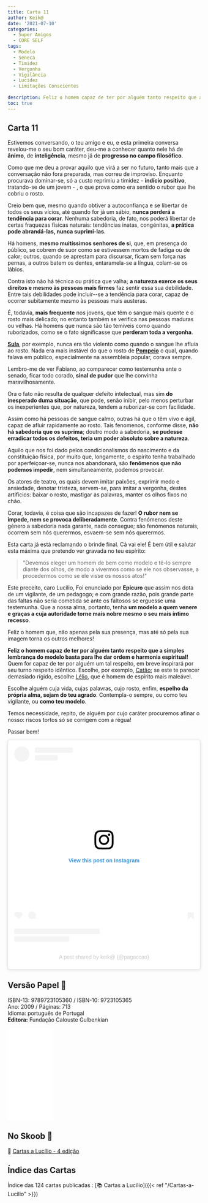 ```yaml
---
title: Carta 11
author: Keik@
date: '2021-07-10'
categories:
  - Super Amigos
  - CORE SELF
tags:
  - Modelo
  - Seneca
  - Timidez
  - Vergonha
  - Vigilância
  - Lucidez
  - Limitações Conscientes
  
description: Feliz o homem capaz de ter por alguém tanto respeito que a simples lembrança do modelo basta para lhe dar ordem e harmonia espiritual!
toc: true
---
```



##  Carta 11 

Estivemos conversando, o teu amigo e eu, e esta primeira conversa revelou-me o seu bom caráter, deu-me a conhecer quanto nele há de **ânimo**, de **inteligência**, mesmo já de **progresso no campo filosófico**. 

Como que me deu a provar aquilo que virá a ser no futuro, tanto mais que a conversação não fora preparada, mas correu de improviso. Enquanto procurava dominar-se, só a custo reprimiu a timidez - **indício positivo**, tratando-se de um jovem - , o que prova como era sentido o rubor que lhe cobriu o rosto.

Creio bem que, mesmo quando obtiver a autoconfiança e se libertar de todos os seus vícios, até quando for já um sábio, **nunca perderá a tendência para corar**. Nenhuma sabedoria, de fato, nos poderá libertar de certas fraquezas físicas naturais: tendências inatas, congénitas, **a prática pode abrandá-las, nunca suprimi-las**. 

Há homens, **mesmo muitíssimos senhores de si**, que, em presença do público, se cobrem de suor como se estivessem mortos de fadiga ou de calor; outros, quando se aprestam para discursar, ficam sem força nas pernas, a outros batem os dentes, entaramela-se a língua, colam-se os lábios. 

Contra isto não há técnica ou prática que valha; **a natureza exerce os seus direitos e mesmo às pessoas mais firmes** faz sentir essa sua debilidade. Entre tais debilidades pode incluir--se a tendência para corar, capaz de ocorrer subitamente mesmo às pessoas mais austeras.

É, todavia, **mais frequente** nos jovens, que têm o sangue mais quente e o rosto mais delicado; no entanto também se verifica nas pessoas maduras ou velhas. Há homens que nunca são tão temíveis como quando ruborizados, como se o fato significasse que **perderam toda a vergonha**. 

[**Sula**](https://pt.wikipedia.org/wiki/Sula), por exemplo, nunca era tão violento como quando o sangue lhe afluía ao rosto. Nada era mais instável do que o rosto de [**Pompeio**](https://pt.wikipedia.org/wiki/Pompeu) o qual, quando falava em público, especialmente na assembleia popular, corava sempre. 

Lembro-me de ver Fabiano, ao comparecer como testemunha ante o senado, ficar todo corado, **sinal de pudor** que lhe convinha maravilhosamente. 

Ora o fato não resulta de qualquer defeito intelectual, mas sim **do inesperado duma situação**, que pode, senão inibir, pelo menos perturbar os inexperientes que, por natureza, tendem a ruborizar-se com facilidade. 


Assim como há pessoas de sangue calmo, outras há que o têm vivo e ágil, capaz de afluir rapidamente ao rosto. Tais fenomenos, conforme disse, **não há sabedoria que os suprima**; doutro modo a sabedoria, **se pudesse erradicar todos os defeitos, teria um poder absoluto sobre a natureza**. 

Aquilo que nos foi dado pelos condicionalismos do nascimento e da constituição física, por muito que, longamente, o espírito tenha trabalhado por aperfeiçoar-se, nunca nos abandonará, são **fenômenos que não podemos impedir**, nem simultaneamente, podemos provocar.

Os atores de teatro, os quais devem imitar paixões, exprimir medo e ansiedade, denotar tristeza, servem-se, para imitar a vergonha, destes artifícios: baixar o rosto, mastigar as palavras, manter os olhos fixos no chão. 

Corar, todavia, é coisa que são incapazes de fazer! **O rubor nem se impede, nem se provoca deliberadamente**. Contra fenómenos deste género a sabedoria nada garante, nada consegue; são fenómenos naturais, ocorrem sem nós querermos, esvaem-se sem nós querermos.

Esta carta já está reclamando o brinde final. Cá vai ele! É bem útil e salutar esta máxima que pretendo ver gravada no teu espírito:

> "Devemos eleger um homem de bem como modelo e tê-lo sempre diante dos olhos, de modo a vivermos como se ele nos observasse, a procedermos como se ele visse os nossos atos!"

Este preceito, caro Lucílio, Foi enunciado por **Epicuro** que assim nos dota de um vigilante, de um pedagogo; e com grande razão, pois grande parte das faltas não seria cometida se ante os faltosos se erguesse uma testemunha. Que a nossa alma, portanto, tenha **um modelo a quem venere e graças a cuja autoridade torne mais nobre mesmo o seu mais íntimo recesso**. 

Feliz o homem que, não apenas pela sua presença, mas até só pela sua imagem torna os outros melhores!

**Feliz o homem capaz de ter por alguém tanto respeito que a simples lembrança do modelo basta para lhe dar ordem e harmonia espiritual!** Quem for capaz de ter por alguém um tal respeito, em breve inspirará por seu turno respeito idêntico. Escolhe, por exemplo, [Catão](https://pt.wikipedia.org/wiki/Cat%C3%A3o,_o_Velho); se este te parecer demasiado rígido, escolhe [Lélio](https://pt.wikipedia.org/wiki/Caio_L%C3%A9lio), que é homem de espírito mais maleável. 

Escolhe alguém cuja vida, cujas palavras, cujo rosto, enfim, **espelho da própria alma, sejam do teu agrado**. Contempla-o sempre, ou como teu vigilante, ou **como teu modelo**. 

Temos necessidade, repito, de alguém por cujo caráter procuremos afinar o nosso: riscos tortos só se corrigem com a régua!

Passar bem!

<blockquote class="instagram-media" data-instgrm-captioned data-instgrm-permalink="https://www.instagram.com/p/CN2c2SKnmTW/?utm_source=ig_embed&amp;utm_campaign=loading" data-instgrm-version="14" style=" background:#FFF; border:0; border-radius:3px; box-shadow:0 0 1px 0 rgba(0,0,0,0.5),0 1px 10px 0 rgba(0,0,0,0.15); margin: 1px; max-width:540px; min-width:326px; padding:0; width:99.375%; width:-webkit-calc(100% - 2px); width:calc(100% - 2px);"><div style="padding:16px;"> <a href="https://www.instagram.com/p/CN2c2SKnmTW/?utm_source=ig_embed&amp;utm_campaign=loading" style=" background:#FFFFFF; line-height:0; padding:0 0; text-align:center; text-decoration:none; width:100%;" target="_blank"> <div style=" display: flex; flex-direction: row; align-items: center;"> <div style="background-color: #F4F4F4; border-radius: 50%; flex-grow: 0; height: 40px; margin-right: 14px; width: 40px;"></div> <div style="display: flex; flex-direction: column; flex-grow: 1; justify-content: center;"> <div style=" background-color: #F4F4F4; border-radius: 4px; flex-grow: 0; height: 14px; margin-bottom: 6px; width: 100px;"></div> <div style=" background-color: #F4F4F4; border-radius: 4px; flex-grow: 0; height: 14px; width: 60px;"></div></div></div><div style="padding: 19% 0;"></div> <div style="display:block; height:50px; margin:0 auto 12px; width:50px;"><svg width="50px" height="50px" viewBox="0 0 60 60" version="1.1" xmlns="https://www.w3.org/2000/svg" xmlns:xlink="https://www.w3.org/1999/xlink"><g stroke="none" stroke-width="1" fill="none" fill-rule="evenodd"><g transform="translate(-511.000000, -20.000000)" fill="#000000"><g><path d="M556.869,30.41 C554.814,30.41 553.148,32.076 553.148,34.131 C553.148,36.186 554.814,37.852 556.869,37.852 C558.924,37.852 560.59,36.186 560.59,34.131 C560.59,32.076 558.924,30.41 556.869,30.41 M541,60.657 C535.114,60.657 530.342,55.887 530.342,50 C530.342,44.114 535.114,39.342 541,39.342 C546.887,39.342 551.658,44.114 551.658,50 C551.658,55.887 546.887,60.657 541,60.657 M541,33.886 C532.1,33.886 524.886,41.1 524.886,50 C524.886,58.899 532.1,66.113 541,66.113 C549.9,66.113 557.115,58.899 557.115,50 C557.115,41.1 549.9,33.886 541,33.886 M565.378,62.101 C565.244,65.022 564.756,66.606 564.346,67.663 C563.803,69.06 563.154,70.057 562.106,71.106 C561.058,72.155 560.06,72.803 558.662,73.347 C557.607,73.757 556.021,74.244 553.102,74.378 C549.944,74.521 548.997,74.552 541,74.552 C533.003,74.552 532.056,74.521 528.898,74.378 C525.979,74.244 524.393,73.757 523.338,73.347 C521.94,72.803 520.942,72.155 519.894,71.106 C518.846,70.057 518.197,69.06 517.654,67.663 C517.244,66.606 516.755,65.022 516.623,62.101 C516.479,58.943 516.448,57.996 516.448,50 C516.448,42.003 516.479,41.056 516.623,37.899 C516.755,34.978 517.244,33.391 517.654,32.338 C518.197,30.938 518.846,29.942 519.894,28.894 C520.942,27.846 521.94,27.196 523.338,26.654 C524.393,26.244 525.979,25.756 528.898,25.623 C532.057,25.479 533.004,25.448 541,25.448 C548.997,25.448 549.943,25.479 553.102,25.623 C556.021,25.756 557.607,26.244 558.662,26.654 C560.06,27.196 561.058,27.846 562.106,28.894 C563.154,29.942 563.803,30.938 564.346,32.338 C564.756,33.391 565.244,34.978 565.378,37.899 C565.522,41.056 565.552,42.003 565.552,50 C565.552,57.996 565.522,58.943 565.378,62.101 M570.82,37.631 C570.674,34.438 570.167,32.258 569.425,30.349 C568.659,28.377 567.633,26.702 565.965,25.035 C564.297,23.368 562.623,22.342 560.652,21.575 C558.743,20.834 556.562,20.326 553.369,20.18 C550.169,20.033 549.148,20 541,20 C532.853,20 531.831,20.033 528.631,20.18 C525.438,20.326 523.257,20.834 521.349,21.575 C519.376,22.342 517.703,23.368 516.035,25.035 C514.368,26.702 513.342,28.377 512.574,30.349 C511.834,32.258 511.326,34.438 511.181,37.631 C511.035,40.831 511,41.851 511,50 C511,58.147 511.035,59.17 511.181,62.369 C511.326,65.562 511.834,67.743 512.574,69.651 C513.342,71.625 514.368,73.296 516.035,74.965 C517.703,76.634 519.376,77.658 521.349,78.425 C523.257,79.167 525.438,79.673 528.631,79.82 C531.831,79.965 532.853,80.001 541,80.001 C549.148,80.001 550.169,79.965 553.369,79.82 C556.562,79.673 558.743,79.167 560.652,78.425 C562.623,77.658 564.297,76.634 565.965,74.965 C567.633,73.296 568.659,71.625 569.425,69.651 C570.167,67.743 570.674,65.562 570.82,62.369 C570.966,59.17 571,58.147 571,50 C571,41.851 570.966,40.831 570.82,37.631"></path></g></g></g></svg></div><div style="padding-top: 8px;"> <div style=" color:#3897f0; font-family:Arial,sans-serif; font-size:14px; font-style:normal; font-weight:550; line-height:18px;">View this post on Instagram</div></div><div style="padding: 12.5% 0;"></div> <div style="display: flex; flex-direction: row; margin-bottom: 14px; align-items: center;"><div> <div style="background-color: #F4F4F4; border-radius: 50%; height: 12.5px; width: 12.5px; transform: translateX(0px) translateY(7px);"></div> <div style="background-color: #F4F4F4; height: 12.5px; transform: rotate(-45deg) translateX(3px) translateY(1px); width: 12.5px; flex-grow: 0; margin-right: 14px; margin-left: 2px;"></div> <div style="background-color: #F4F4F4; border-radius: 50%; height: 12.5px; width: 12.5px; transform: translateX(9px) translateY(-18px);"></div></div><div style="margin-left: 8px;"> <div style=" background-color: #F4F4F4; border-radius: 50%; flex-grow: 0; height: 20px; width: 20px;"></div> <div style=" width: 0; height: 0; border-top: 2px solid transparent; border-left: 6px solid #f4f4f4; border-bottom: 2px solid transparent; transform: translateX(16px) translateY(-4px) rotate(30deg)"></div></div><div style="margin-left: auto;"> <div style=" width: 0px; border-top: 8px solid #F4F4F4; border-right: 8px solid transparent; transform: translateY(16px);"></div> <div style=" background-color: #F4F4F4; flex-grow: 0; height: 12px; width: 16px; transform: translateY(-4px);"></div> <div style=" width: 0; height: 0; border-top: 8px solid #F4F4F4; border-left: 8px solid transparent; transform: translateY(-4px) translateX(8px);"></div></div></div> <div style="display: flex; flex-direction: column; flex-grow: 1; justify-content: center; margin-bottom: 24px;"> <div style=" background-color: #F4F4F4; border-radius: 4px; flex-grow: 0; height: 14px; margin-bottom: 6px; width: 224px;"></div> <div style=" background-color: #F4F4F4; border-radius: 4px; flex-grow: 0; height: 14px; width: 144px;"></div></div></a><p style=" color:#c9c8cd; font-family:Arial,sans-serif; font-size:14px; line-height:17px; margin-bottom:0; margin-top:8px; overflow:hidden; padding:8px 0 7px; text-align:center; text-overflow:ellipsis; white-space:nowrap;"><a href="https://www.instagram.com/p/BQ_sEODgyxy/?utm_source=ig_embed&amp;utm_campaign=loading" style=" color:#c9c8cd; font-family:Arial,sans-serif; font-size:14px; font-style:normal; font-weight:normal; line-height:17px; text-decoration:none;" target="_blank">A post shared by keik@ (@pagaccao)</a></p></div></blockquote> <script async src="//www.instagram.com/embed.js"></script>

## Versão Papel :book:

ISBN-13: 9789723105360 / ISBN-10: 9723105365  
Ano: 2009 / Páginas: 713  
Idioma: português de Portugal   
**Editora:** Fundação Calouste Gulbenkian

<iframe style="width:120px;height:240px;" marginwidth="0" marginheight="0" scrolling="no" frameborder="0" src="//ws-na.amazon-adsystem.com/widgets/q?ServiceVersion=20070822&OneJS=1&Operation=GetAdHtml&MarketPlace=BR&source=ac&ref=tf_til&ad_type=product_link&tracking_id=mundodekeika-20&marketplace=amazon&amp;region=BR&placement=9723105365&asins=9723105365&linkId=fb8dc16224bc0c2b7943ec769c5b5905&show_border=true&link_opens_in_new_window=true&price_color=333333&title_color=0066c0&bg_color=ffffff">
    </iframe>


## No Skoob :eagle:

:book: [Cartas a Lucílio - 4 edição](https://www.skoob.com.br/cartas-a-lucilio-37684ed41245.html)


## Índice das Cartas

Índice das 124 cartas publicadas : [📚 Cartas a Lucílio]({{< ref "/Cartas-a-Lucilio" >}})